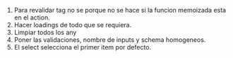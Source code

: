 1. Para revalidar tag no se porque no se hace si la funcion memoizada esta en el action.
2. Hacer loadings de todo que se requiera.
3. Limpiar todos los any
4. Poner las validaciones, nombre de inputs y schema homogeneos.
5. El select selecciona el primer item por defecto.
